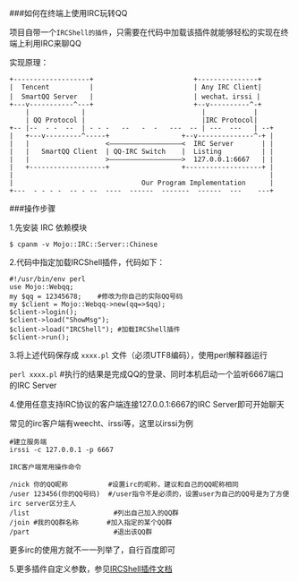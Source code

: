###如何在终端上使用IRC玩转QQ

项目自带一个`IRCShell的插件`，只需要在代码中加载该插件就能够轻松的实现在终端上利用IRC来聊QQ

实现原理：

```
+-------------------+                         +---------------+  
|  Tencent          |                         | Any IRC Client|
|  SmartQQ Server   |                         | wechat、irssi |
+---v-----------^---+                         +--v----------^-+     
    |             |                             |            |
    | QQ Protocol |                             |IRC Protocol|
+-- |--  - -  --  | - - -   --   -  -   ---  -- | ---  ---   | --+
|	+---v---------^-----+                  +--v--------------^-+ |   
|	|                   <——————————————————<  IRC Server       | |
|	|   SmartQQ Client  | QQ-IRC Switch    |  Listing          | |
|	|                   >——————————————————>  127.0.0.1:6667   | | 
|   +-------------------+                  +-------------------+ |
|                                                                |
|                                Our Program Implementation      | 
+---  - - - -  -- - --  ----  ------  -------  ------  ---	  ---+

```

###操作步骤

1.先安装 IRC 依赖模块

```$ cpanm -v Mojo::IRC::Server::Chinese```

2.代码中指定加载IRCShell插件，代码如下：

```
#!/usr/bin/env perl
use Mojo::Webqq;
my $qq = 12345678;    #修改为你自己的实际QQ号码
my $client = Mojo::Webqq->new(qq=>$qq);
$client->login();
$client->load("ShowMsg");
$client->load("IRCShell"); #加载IRCShell插件
$client->run();
```
3.将上述代码保存成 `xxxx.pl` 文件（必须UTF8编码），使用perl解释器运行

```perl xxxx.pl```  #执行的结果是完成QQ的登录、同时本机启动一个监听6667端口的IRC Server

4.使用任意支持IRC协议的客户端连接127.0.0.1:6667的IRC Server即可开始聊天

常见的irc客户端有weecht、irssi等，这里以irssi为例

```
#建立服务端
irssi -c 127.0.0.1 -p 6667

IRC客户端常用操作命令

/nick 你的QQ昵称          #设置irc的昵称，建议和自己的QQ昵称相同
/user 123456(你的QQ号码)  #/user指令不是必须的，设置user为自己的QQ号是为了方便irc server区分主人
/list                     #列出自己加入的QQ群
/join #我的QQ群名称       #加入指定的某个QQ群
/part                     #退出该QQ群
```
更多irc的使用方就不一一列举了，自行百度即可

5.更多插件自定义参数，参见[IRCShell插件文档](https://metacpan.org/pod/distribution/Mojo-Webqq/doc/Webqq.pod#Mojo::Webqq::Plugin::IRCShell)
